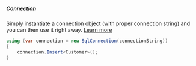 <h5 class="center code-title">Connection</h5>

Simply instantiate a connection object (with proper connection string) and you can then use it right away. [Learn more](#)

```csharp
using (var connection = new SqlConnection(connectionString))
{
    connection.Insert<Customer>();
}
```